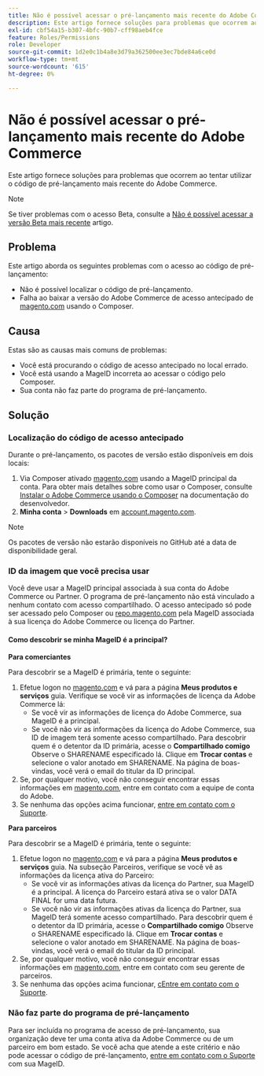 ```yaml
---
title: Não é possível acessar o pré-lançamento mais recente do Adobe Commerce
description: Este artigo fornece soluções para problemas que ocorrem ao tentar utilizar o código de pré-lançamento mais recente do Adobe Commerce.
exl-id: cbf54a15-b307-4bfc-90b7-cff98aeb4fce
feature: Roles/Permissions
role: Developer
source-git-commit: 1d2e0c1b4a8e3d79a362500ee3ec7bde84a6ce0d
workflow-type: tm+mt
source-wordcount: '615'
ht-degree: 0%

---
```


# Não é possível acessar o pré-lançamento mais recente do Adobe Commerce

Este artigo fornece soluções para problemas que ocorrem ao tentar utilizar o código de pré-lançamento mais recente do Adobe Commerce.

>[!NOTE]
>
>Se tiver problemas com o acesso Beta, consulte a [Não é possível acessar a versão Beta mais recente](/help/how-to/general/cannot-access-the-latest-beta-version.md) artigo.

## Problema

Este artigo aborda os seguintes problemas com o acesso ao código de pré-lançamento:

* Não é possível localizar o código de pré-lançamento.
* Falha ao baixar a versão do Adobe Commerce de acesso antecipado de [magento.com](https://account.magento.com/customer/account/login) usando o Composer.

## Causa

Estas são as causas mais comuns de problemas:

* Você está procurando o código de acesso antecipado no local errado.
* Você está usando a MageID incorreta ao acessar o código pelo Composer.
* Sua conta não faz parte do programa de pré-lançamento.

## Solução

### Localização do código de acesso antecipado

Durante o pré-lançamento, os pacotes de versão estão disponíveis em dois locais:

1. Via Composer ativado [magento.com](https://repo.magento.com/) usando a MageID principal da conta. Para obter mais detalhes sobre como usar o Composer, consulte [Instalar o Adobe Commerce usando o Composer](https://devdocs.magento.com/guides/v2.3/install-gde/composer.html) na documentação do desenvolvedor.
1. **Minha conta** > **Downloads** em [account.magento.com](https://account.magento.com/customer/account/login).

>[!NOTE]
>
>Os pacotes de versão não estarão disponíveis no GitHub até a data de disponibilidade geral.

### ID da imagem que você precisa usar

Você deve usar a MageID principal associada à sua conta do Adobe Commerce ou Partner. O programa de pré-lançamento não está vinculado a nenhum contato com acesso compartilhado. O acesso antecipado só pode ser acessado pelo Composer ou [repo.magento.com](https://repo.magento.com/) pela MageID associada à sua licença do Adobe Commerce ou licença do Partner.

#### Como descobrir se minha MageID é a principal?

**Para comerciantes**

Para descobrir se a MageID é primária, tente o seguinte:

1. Efetue logon no [magento.com](https://account.magento.com/customer/account/login) e vá para a página **Meus produtos e serviços** guia. Verifique se você vir as informações de licença da Adobe Commerce lá:
   * Se você vir as informações de licença do Adobe Commerce, sua MageID é a principal.
   * Se você não vir as informações da licença do Adobe Commerce, sua ID de imagem terá somente acesso compartilhado. Para descobrir quem é o detentor da ID primária, acesse o **Compartilhado comigo** Observe o SHARENAME especificado lá. Clique em **Trocar contas** e selecione o valor anotado em SHARENAME. Na página de boas-vindas, você verá o email do titular da ID principal.
1. Se, por qualquer motivo, você não conseguir encontrar essas informações em [magento.com](https://account.magento.com/customer/account/login), entre em contato com a equipe de conta do Adobe.
1. Se nenhuma das opções acima funcionar, [entre em contato com o Suporte](/help/help-center-guide/help-center/magento-help-center-user-guide.md#submit-ticket).

**Para parceiros**

Para descobrir se a MageID é primária, tente o seguinte:

1. Efetue logon no [magento.com](https://account.magento.com/customer/account/login) e vá para a página **Meus produtos e serviços** guia. Na subseção Parceiros, verifique se você vê as informações da licença ativa do Parceiro:
   * Se você vir as informações ativas da licença do Partner, sua MageID é a principal. A licença do Parceiro estará ativa se o valor DATA FINAL for uma data futura.
   * Se você não vir as informações ativas da licença do Partner, sua MageID terá somente acesso compartilhado. Para descobrir quem é o detentor da ID primária, acesse o **Compartilhado comigo** Observe o SHARENAME especificado lá. Clique em **Trocar contas** e selecione o valor anotado em SHARENAME. Na página de boas-vindas, você verá o email do titular da ID principal.
1. Se, por qualquer motivo, você não conseguir encontrar essas informações em [magento.com](https://account.magento.com/customer/account/login), entre em contato com seu gerente de parceiros.
1. Se nenhuma das opções acima funcionar, [сEntre em contato com o Suporte](/help/help-center-guide/help-center/magento-help-center-user-guide.md#submit-ticket).

### Não faz parte do programa de pré-lançamento

Para ser incluída no programa de acesso de pré-lançamento, sua organização deve ter uma conta ativa da Adobe Commerce ou de um parceiro em bom estado. Se você acha que atende a este critério e não pode acessar o código de pré-lançamento, [entre em contato com o Suporte](/help/help-center-guide/help-center/magento-help-center-user-guide.md#submit-ticket) com sua MageID.
